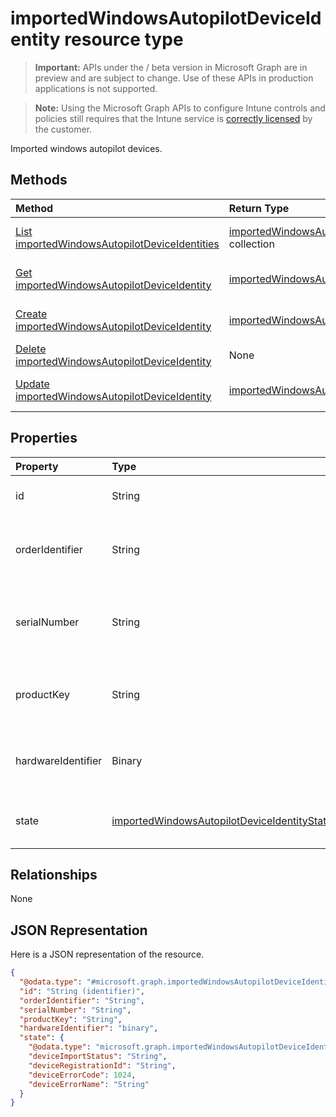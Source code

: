 ﻿# importedWindowsAutopilotDeviceIdentity resource type

> **Important:** APIs under the / beta version in Microsoft Graph are in preview and are subject to change. Use of these APIs in production applications is not supported.

> **Note:** Using the Microsoft Graph APIs to configure Intune controls and policies still requires that the Intune service is [correctly licensed](https://go.microsoft.com/fwlink/?linkid=839381) by the customer.

Imported windows autopilot devices.
## Methods
|Method|Return Type|Description|
|:---|:---|:---|
|[List importedWindowsAutopilotDeviceIdentities](../api/intune-enrollment-importedwindowsautopilotdeviceidentity-list.md)|[importedWindowsAutopilotDeviceIdentity](../resources/intune-enrollment-importedwindowsautopilotdeviceidentity.md) collection|List properties and relationships of the [importedWindowsAutopilotDeviceIdentity](../resources/intune-enrollment-importedwindowsautopilotdeviceidentity.md) objects.|
|[Get importedWindowsAutopilotDeviceIdentity](../api/intune-enrollment-importedwindowsautopilotdeviceidentity-get.md)|[importedWindowsAutopilotDeviceIdentity](../resources/intune-enrollment-importedwindowsautopilotdeviceidentity.md)|Read properties and relationships of the [importedWindowsAutopilotDeviceIdentity](../resources/intune-enrollment-importedwindowsautopilotdeviceidentity.md) object.|
|[Create importedWindowsAutopilotDeviceIdentity](../api/intune-enrollment-importedwindowsautopilotdeviceidentity-create.md)|[importedWindowsAutopilotDeviceIdentity](../resources/intune-enrollment-importedwindowsautopilotdeviceidentity.md)|Create a new [importedWindowsAutopilotDeviceIdentity](../resources/intune-enrollment-importedwindowsautopilotdeviceidentity.md) object.|
|[Delete importedWindowsAutopilotDeviceIdentity](../api/intune-enrollment-importedwindowsautopilotdeviceidentity-delete.md)|None|Deletes a [importedWindowsAutopilotDeviceIdentity](../resources/intune-enrollment-importedwindowsautopilotdeviceidentity.md).|
|[Update importedWindowsAutopilotDeviceIdentity](../api/intune-enrollment-importedwindowsautopilotdeviceidentity-update.md)|[importedWindowsAutopilotDeviceIdentity](../resources/intune-enrollment-importedwindowsautopilotdeviceidentity.md)|Update the properties of a [importedWindowsAutopilotDeviceIdentity](../resources/intune-enrollment-importedwindowsautopilotdeviceidentity.md) object.|

## Properties
|Property|Type|Description|
|:---|:---|:---|
|id|String|The GUID for the object|
|orderIdentifier|String|Order Id of the Windows autopilot device.|
|serialNumber|String|Serial number of the Windows autopilot device.|
|productKey|String|Product Key of the Windows autopilot device.|
|hardwareIdentifier|Binary|Hardware Blob of the Windows autopilot device.|
|state|[importedWindowsAutopilotDeviceIdentityState](../resources/intune-enrollment-importedwindowsautopilotdeviceidentitystate.md)|Current state of the imported device.|

## Relationships
None
## JSON Representation
Here is a JSON representation of the resource.
<!-- {
  "blockType": "resource",
  "keyProperty": "id",
  "@odata.type": "microsoft.graph.importedWindowsAutopilotDeviceIdentity"
}
-->
``` json
{
  "@odata.type": "#microsoft.graph.importedWindowsAutopilotDeviceIdentity",
  "id": "String (identifier)",
  "orderIdentifier": "String",
  "serialNumber": "String",
  "productKey": "String",
  "hardwareIdentifier": "binary",
  "state": {
    "@odata.type": "microsoft.graph.importedWindowsAutopilotDeviceIdentityState",
    "deviceImportStatus": "String",
    "deviceRegistrationId": "String",
    "deviceErrorCode": 1024,
    "deviceErrorName": "String"
  }
}
```











